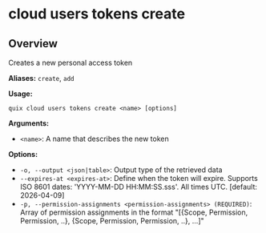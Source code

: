 # cloud users tokens create

## Overview

Creates a new personal access token

**Aliases:** `create`, `add`

**Usage:**

```
quix cloud users tokens create <name> [options]
```

**Arguments:**

- `<name>`: A name that describes the new token

**Options:**

- `-o, --output <json|table>`: Output type of the retrieved data
- `--expires-at <expires-at>`: Define when the token will expire. Supports ISO 8601 dates: 'YYYY-MM-DD HH:MM:SS.sss'. All times UTC. [default: 2026-04-09]
- `-p, --permission-assignments <permission-assignments> (REQUIRED)`: Array of permission assignments in the format "[{Scope, Permission, Permission, ..}, {Scope, Permission, Permission, ..}, ...]"

